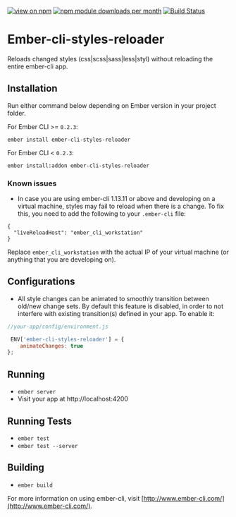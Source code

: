 [![view on npm](http://img.shields.io/npm/v/ember-cli-styles-reloader.svg)](https://www.npmjs.org/package/ember-cli-styles-reloader)
[![npm module downloads per month](http://img.shields.io/npm/dm/ember-cli-styles-reloader.svg)](https://www.npmjs.org/package/ember-cli-styles-reloader)
[![Build Status](https://travis-ci.org/xomaczar/ember-cli-styles-reloader.png?branch=master)](https://travis-ci.org/xomaczar/ember-cli-styles-reloader)

# Ember-cli-styles-reloader
Reloads changed styles (css|scss|sass|less|styl) without reloading the entire ember-cli app.

## Installation

Run either command below depending on Ember version in your project folder.

For Ember CLI >= `0.2.3`:

```shell
ember install ember-cli-styles-reloader
```

For Ember CLI < `0.2.3`:

```shell
ember install:addon ember-cli-styles-reloader
```

### Known issues

* In case you are using ember-cli 1.13.11 or above and developing on a virtual machine, styles may fail to reload when there is a change. To fix this, you need to add the following to your `.ember-cli` file:

````
{
  "liveReloadHost": "ember_cli_workstation"
}
````

Replace `ember_cli_workstation` with the actual IP of your virtual machine (or anything that you are developing on).

## Configurations

* All style changes can be animated to smoothly transition between old/new change sets.
By default this feature is disabled, in order to not interfere with existing transition(s) defined
in your app. To enable it:

```javascript
//your-app/config/environment.js

 ENV['ember-cli-styles-reloader'] = {
    animateChanges: true
};
```

## Running

* `ember server`
* Visit your app at http://localhost:4200

## Running Tests

* `ember test`
* `ember test --server`

## Building

* `ember build`

For more information on using ember-cli, visit [http://www.ember-cli.com/](http://www.ember-cli.com/).
